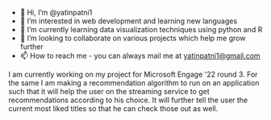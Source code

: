 - 👋 Hi, I’m @yatinpatni1
- 👀 I’m interested in web development and learning new languages
- 🌱 I’m currently learning data visualization techniques using python and R
- 💞️ I’m looking to collaborate on various projects which help me grow further
- 📫 How to reach me - you can always mail me at yatinpatni1@gmail.com 

I am currently working on my project for Microsoft Engage '22 round 3.
For the same I am making a recommendation algorithm to run on an application such that it will help the user on the streaming service to get recommendations according to his choice. It will further tell the user the current most liked titles so that he can check those out as well.

